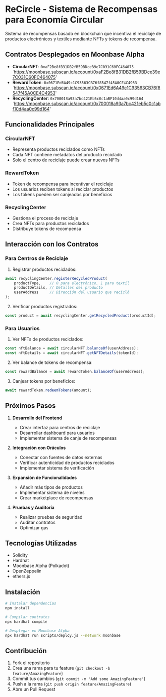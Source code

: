 # ReCircle - Sistema de Recompensas para Economía Circular

Sistema de recompensas basado en blockchain que incentiva el reciclaje de productos electrónicos y textiles mediante NFTs y tokens de recompensa.

## Contratos Desplegados en Moonbase Alpha

- **CircularNFT**: `0xaF2Be8fB31DB2fB59BDce39e7C031C60FC464075` 'https://moonbase.subscan.io/account/0xaF2Be8fB31DB2fB59BDce39e7C031C60FC464075'
- **RewardToken**: `0x0671Ed6A49c1C93563CB76f8547f45A0CE4C4953` 'https://moonbase.subscan.io/account/0x0671Ed6A49c1C93563CB76f8547f45A0CE4C4953'
- **RecyclingCenter**: `0x700018a93a7bc421Eb5c0c1aBF10d4aa0c99d164` 'https://moonbase.subscan.io/account/0x700018a93a7bc421eb5c0c1abf10d4aa0c99d164'

## Funcionalidades Principales

### CircularNFT
- Representa productos reciclados como NFTs
- Cada NFT contiene metadatos del producto reciclado
- Solo el centro de reciclaje puede crear nuevos NFTs

### RewardToken
- Token de recompensa para incentivar el reciclaje
- Los usuarios reciben tokens al reciclar productos
- Los tokens pueden ser canjeados por beneficios

### RecyclingCenter
- Gestiona el proceso de reciclaje
- Crea NFTs para productos reciclados
- Distribuye tokens de recompensa

## Interacción con los Contratos

### Para Centros de Reciclaje
1. Registrar productos reciclados:
```javascript
await recyclingCenter.registerRecycledProduct(
    productType,    // 0 para electrónico, 1 para textil
    productDetails, // Detalles del producto
    userAddress     // Dirección del usuario que recicló
);
```

2. Verificar productos registrados:
```javascript
const product = await recyclingCenter.getRecycledProduct(productId);
```

### Para Usuarios
1. Ver NFTs de productos reciclados:
```javascript
const nftBalance = await circularNFT.balanceOf(userAddress);
const nftDetails = await circularNFT.getNFTDetails(tokenId);
```

2. Ver balance de tokens de recompensa:
```javascript
const rewardBalance = await rewardToken.balanceOf(userAddress);
```

3. Canjear tokens por beneficios:
```javascript
await rewardToken.redeemTokens(amount);
```

## Próximos Pasos

1. **Desarrollo del Frontend**
   - Crear interfaz para centros de reciclaje
   - Desarrollar dashboard para usuarios
   - Implementar sistema de canje de recompensas

2. **Integración con Oráculos**
   - Conectar con fuentes de datos externas
   - Verificar autenticidad de productos reciclados
   - Implementar sistema de verificación

3. **Expansión de Funcionalidades**
   - Añadir más tipos de productos
   - Implementar sistema de niveles
   - Crear marketplace de recompensas

4. **Pruebas y Auditoría**
   - Realizar pruebas de seguridad
   - Auditar contratos
   - Optimizar gas

## Tecnologías Utilizadas

- Solidity
- Hardhat
- Moonbase Alpha (Polkadot)
- OpenZeppelin
- ethers.js

## Instalación

```bash
# Instalar dependencias
npm install

# Compilar contratos
npx hardhat compile

# Desplegar en Moonbase Alpha
npx hardhat run scripts/deploy.js --network moonbase
```

## Contribución

1. Fork el repositorio
2. Crea una rama para tu feature (`git checkout -b feature/AmazingFeature`)
3. Commit tus cambios (`git commit -m 'Add some AmazingFeature'`)
4. Push a la rama (`git push origin feature/AmazingFeature`)
5. Abre un Pull Request 
